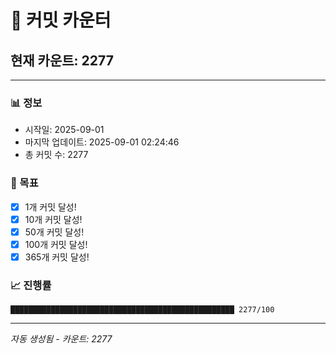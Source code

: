 # 🔢 커밋 카운터

## 현재 카운트: 2277

---

### 📊 정보
- 시작일: 2025-09-01
- 마지막 업데이트: 2025-09-01 02:24:46
- 총 커밋 수: 2277

### 🎯 목표
- [x] 1개 커밋 달성!
- [x] 10개 커밋 달성!
- [x] 50개 커밋 달성!
- [x] 100개 커밋 달성!
- [x] 365개 커밋 달성!

### 📈 진행률
```
██████████████████████████████████████████████████ 2277/100
```

---
*자동 생성됨 - 카운트: 2277*
